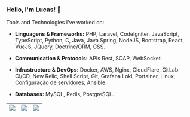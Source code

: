 ### Hello, I'm Lucas! 👋

Tools and Technologies I've worked on:

- **Linguagens & Frameworks:** PHP, Laravel, CodeIgniter, JavaScript, TypeScript, Python, C, Java, Java Spring, NodeJS, Bootstrap, React, VueJS, JQuery, Doctrine/ORM, CSS.

- **Communication & Protocols:** APIs Rest, SOAP, WebSocket.
  
- **Infrastructure & DevOps:** Docker, AWS, Nginx, CloudFlare, GitLab CI/CD, New Relic, Shell Script, Git, Grafana Loki, Portainer, Linux, Configuração de servidores, Ansible.

- **Databases:** MySQL, Redis, PostgreSQL.

| ![](http://github-profile-summary-cards.vercel.app/api/cards/stats?username=lucaslz&theme=nord_dark) | ![](http://github-profile-summary-cards.vercel.app/api/cards/repos-per-language?username=lucaslz&hide=Html&theme=nord_dark) | ![](http://github-profile-summary-cards.vercel.app/api/cards/most-commit-language?username=lucaslz&theme=nord_dark) |
| :-: | :-: | :-: |
